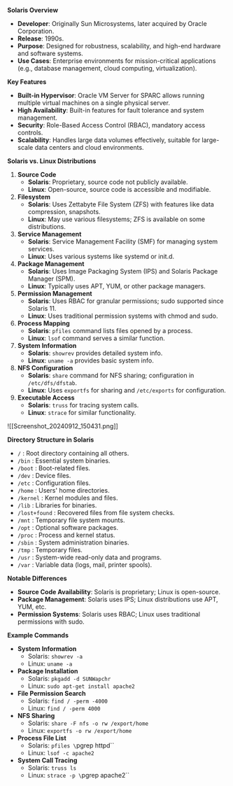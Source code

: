 **Solaris Overview**
- **Developer**: Originally Sun Microsystems, later acquired by Oracle Corporation.
- **Release**: 1990s.
- **Purpose**: Designed for robustness, scalability, and high-end hardware and software systems.
- **Use Cases**: Enterprise environments for mission-critical applications (e.g., database management, cloud computing, virtualization).

**Key Features**
- **Built-in Hypervisor**: Oracle VM Server for SPARC allows running multiple virtual machines on a single physical server.
- **High Availability**: Built-in features for fault tolerance and system management.
- **Security**: Role-Based Access Control (RBAC), mandatory access controls.
- **Scalability**: Handles large data volumes effectively, suitable for large-scale data centers and cloud environments.

**Solaris vs. Linux Distributions**
1. **Source Code**
    - **Solaris**: Proprietary, source code not publicly available.
    - **Linux**: Open-source, source code is accessible and modifiable.
2. **Filesystem**
    - **Solaris**: Uses Zettabyte File System (ZFS) with features like data compression, snapshots.
    - **Linux**: May use various filesystems; ZFS is available on some distributions.
3. **Service Management**
    - **Solaris**: Service Management Facility (SMF) for managing system services.
    - **Linux**: Uses various systems like systemd or init.d.
4. **Package Management**
    - **Solaris**: Uses Image Packaging System (IPS) and Solaris Package Manager (SPM).
    - **Linux**: Typically uses APT, YUM, or other package managers.
5. **Permission Management**
    - **Solaris**: Uses RBAC for granular permissions; sudo supported since Solaris 11.
    - **Linux**: Uses traditional permission systems with chmod and sudo.
6. **Process Mapping**
    - **Solaris**: `pfiles` command lists files opened by a process.
    - **Linux**: `lsof` command serves a similar function.
7. **System Information**
    - **Solaris**: `showrev` provides detailed system info.
    - **Linux**: `uname -a` provides basic system info.
8. **NFS Configuration**
    - **Solaris**: `share` command for NFS sharing; configuration in `/etc/dfs/dfstab`.
    - **Linux**: Uses `exportfs` for sharing and `/etc/exports` for configuration.
9. **Executable Access**
    - **Solaris**: `truss` for tracing system calls.
    - **Linux**: `strace` for similar functionality.

![[Screenshot_20240912_150431.png]]

**Directory Structure in Solaris**
- `/` : Root directory containing all others.
- `/bin` : Essential system binaries.
- `/boot` : Boot-related files.
- `/dev` : Device files.
- `/etc` : Configuration files.
- `/home` : Users' home directories.
- `/kernel` : Kernel modules and files.
- `/lib` : Libraries for binaries.
- `/lost+found` : Recovered files from file system checks.
- `/mnt` : Temporary file system mounts.
- `/opt` : Optional software packages.
- `/proc` : Process and kernel status.
- `/sbin` : System administration binaries.
- `/tmp` : Temporary files.
- `/usr` : System-wide read-only data and programs.
- `/var` : Variable data (logs, mail, printer spools).

**Notable Differences**
- **Source Code Availability**: Solaris is proprietary; Linux is open-source.
- **Package Management**: Solaris uses IPS; Linux distributions use APT, YUM, etc.
- **Permission Systems**: Solaris uses RBAC; Linux uses traditional permissions with sudo.


**Example Commands**
- **System Information**
    - Solaris: `showrev -a`
    - Linux: `uname -a`
- **Package Installation**
    - Solaris: `pkgadd -d SUNWapchr`
    - Linux: `sudo apt-get install apache2`
- **File Permission Search**
    - Solaris: `find / -perm -4000`
    - Linux: `find / -perm 4000`
- **NFS Sharing**
    - Solaris: `share -F nfs -o rw /export/home`
    - Linux: `exportfs -o rw /export/home`
- **Process File List**
    - Solaris: `pfiles \`pgrep httpd``
    - Linux: `lsof -c apache2`
- **System Call Tracing**
    - Solaris: `truss ls`
    - Linux: `strace -p \`pgrep apache2``